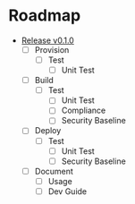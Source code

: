 # Roadmap
* [Release v0.1.0](TODO.md)
	* [ ] Provision
		* [ ] Test
			* [ ] Unit Test
	* [ ] Build
		* [ ] Test
			* [ ] Unit Test
			* [ ] Compliance
			* [ ] Security Baseline
	* [ ] Deploy
		* [ ] Test
			* [ ] Unit Test
			* [ ] Security Baseline
	* [ ] Document
		* [ ] Usage
		* [ ] Dev Guide
